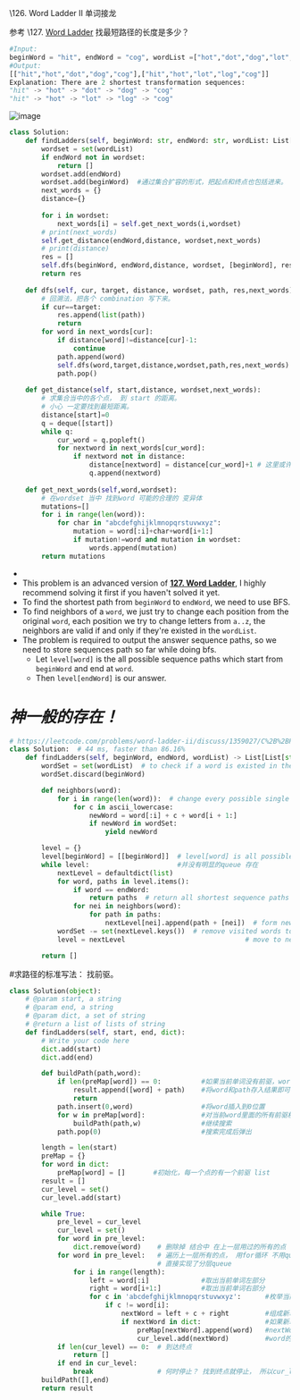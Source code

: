 

\126. Word Ladder II 单词接龙

参考 \127. [Word Ladder](https://leetcode.com/problems/word-ladder/)  找最短路径的长度是多少？

```python
#Input: 
beginWord = "hit", endWord = "cog", wordList =["hot","dot","dog","lot","log","cog"]
#Output: 
[["hit","hot","dot","dog","cog"],["hit","hot","lot","log","cog"]]
Explanation: There are 2 shortest transformation sequences:
"hit" -> "hot" -> "dot" -> "dog" -> "cog"
"hit" -> "hot" -> "lot" -> "log" -> "cog"
```

![image](https://assets.leetcode.com/users/images/b922ec67-ab63-4768-beb5-ad108083c4c9_1627123895.1947684.png)





```python
class Solution:
    def findLadders(self, beginWord: str, endWord: str, wordList: List[str]) -> List[List[str]]:
        wordset = set(wordList)
        if endWord not in wordset:
            return []
        wordset.add(endWord)
        wordset.add(beginWord)  #通过集合扩容的形式，把起点和终点也包括进来。
        next_words = {}
        distance={}
        
        for i in wordset:
            next_words[i] = self.get_next_words(i,wordset)
        # print(next_words)
        self.get_distance(endWord,distance, wordset,next_words)
        # print(distance)
        res = []
        self.dfs(beginWord, endWord,distance, wordset, [beginWord], res,next_words)
        return res
        
    def dfs(self, cur, target, distance, wordset, path, res,next_words):
        # 回溯法，把各个 combination 写下来。
        if cur==target:
            res.append(list(path))
            return
        for word in next_words[cur]:
            if distance[word]!=distance[cur]-1:
                continue
            path.append(word)
            self.dfs(word,target,distance,wordset,path,res,next_words)
            path.pop()
    
    def get_distance(self, start,distance, wordset,next_words):
        # 求集合当中的各个点， 到 start 的距离。
        # 小心 一定要找到最短距离。
        distance[start]=0
        q = deque([start])
        while q:
            cur_word = q.popleft()
            for nextword in next_words[cur_word]:
                if nextword not in distance:
                    distance[nextword] = distance[cur_word]+1 # 这里或许还能再优化
                    q.append(nextword)
    
    def get_next_words(self,word,wordset):
        # 在wordset 当中 找到word 可能的合理的 变异体
        mutations=[]
        for i in range(len(word)):
            for char in "abcdefghijklmnopqrstuvwxyz":
                mutation = word[:i]+char+word[i+1:]
                if mutation!=word and mutation in wordset:
                    words.append(mutation)
        return mutations    
```



- 
- This problem is an advanced version of **[127. Word Ladder](https://leetcode.com/problems/word-ladder/)**, I highly recommend solving it first if you haven't solved it yet.
- To find the shortest path from `beginWord` to `endWord`, we need to use BFS.
- To find neighbors of a `word`, we just try to change each position from the original `word`, each position we try to change letters from `a..z`, the neighbors are valid if and only if they're existed in the `wordList`.
- The problem is required to output the answer sequence paths, so we need to store sequences path so far while doing bfs.
  - Let `level[word]` is the all possible sequence paths which start from `beginWord` and end at `word`.
  - Then `level[endWord]` is our answer.

# ***神一般的存在！***

```python
# https://leetcode.com/problems/word-ladder-ii/discuss/1359027/C%2B%2BPython-BFS-Level-by-Level-with-Picture-Clean-and-Concise
class Solution:  # 44 ms, faster than 86.16%
    def findLadders(self, beginWord, endWord, wordList) -> List[List[str]]:
        wordSet = set(wordList)  # to check if a word is existed in the wordSet, in O(1)
        wordSet.discard(beginWord)

        def neighbors(word):
            for i in range(len(word)):  # change every possible single letters and check                                        # if it's in wordSet
                for c in ascii_lowercase:
                    newWord = word[:i] + c + word[i + 1:]
                    if newWord in wordSet:
                        yield newWord

        level = {}
        level[beginWord] = [[beginWord]]  # level[word] is all possible sequence paths                                             which start from beginWord and end at `word`.
        while level:                      #并没有明显的queue 存在
            nextLevel = defaultdict(list)
            for word, paths in level.items():
                if word == endWord:
                    return paths  # return all shortest sequence paths
                for nei in neighbors(word):
                    for path in paths:
                        nextLevel[nei].append(path + [nei])  # form new paths with `nei`                                                              # word at the end
            wordSet -= set(nextLevel.keys())  # remove visited words to prevent loops
            level = nextLevel                              # move to new level

        return []
```





#求路径的标准写法： 找前驱。

```python
class Solution(object):
    # @param start, a string
    # @param end, a string
    # @param dict, a set of string
    # @return a list of lists of string
    def findLadders(self, start, end, dict):
        # Write your code here
        dict.add(start)
        dict.add(end)

        def buildPath(path,word):
            if len(preMap[word]) == 0:			#如果当前单词没有前驱，word已经是第一个点
                result.append([word] + path)	#将word和path存入结果即可
                return
            path.insert(0,word)                 #将word插入到0位置
            for w in preMap[word]:				#对当前word里面的所有前驱枚举
                buildPath(path,w)				#继续搜索
            path.pop(0)							#搜索完成后弹出

        length = len(start)
        preMap = {}
        for word in dict:
            preMap[word] = []       #初始化，每一个点的有一个前驱 list
        result = []
        cur_level = set()
        cur_level.add(start)

        while True:
            pre_level = cur_level
            cur_level = set()
            for word in pre_level:
                dict.remove(word)    # 删除掉 结合中 在上一层用过的所有的点
            for word in pre_level:   # 遍历上一层所有的点， 用for循环 不用queue
                                     # 直接实现了分层queue 
                for i in range(length):
                    left = word[:i]				#取出当前单词左部分
                    right = word[i+1:]			#取出当前单词右部分
                    for c in 'abcdefghijklmnopqrstuvwxyz':		#枚举当前替换单词
                        if c != word[i]:
                            nextWord = left + c + right			#组成新单词
                            if nextWord in dict:				#如果新单词在dict里面
                                preMap[nextWord].append(word)   #nextWord的前驱为word
                                cur_level.add(nextWord)			#word的下一个单词为nextWord
            if len(cur_level) == 0:  # 到达终点
                return []
            if end in cur_level:
                break                # 何时停止？ 找到终点就停止， 所以cur_level 使用了集合。
        buildPath([],end)
        return result
```

